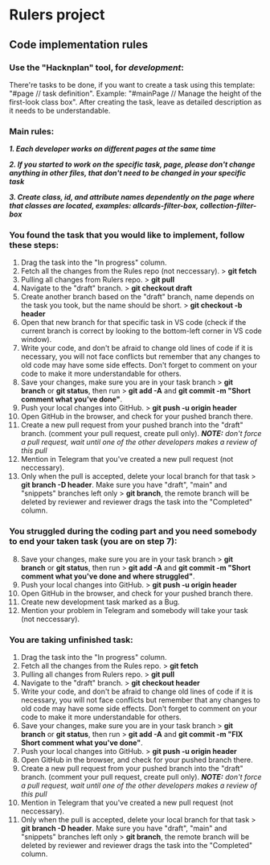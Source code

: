 # Rulers project

## Code implementation rules

### Use the "Hacknplan" tool, for **_development_**:

There're tasks to be done, if you want to create a task using this template: "#page // task definition". Example: "#mainPage // Manage the height of the first-look class box". After creating the task, leave as detailed description as it needs to be understandable.

### Main rules:

**_1. Each developer works on different pages at the same time_**

**_2. If you started to work on the specific task, page, please don't change anything in other files, that don't need to be changed in your specific task_**

**_3. Create class, id, and attribute names dependently on the page where that classes are located, examples: allcards-filter-box, collection-filter-box_**

### You found the task that you would like to implement, follow these steps:

1.  Drag the task into the "In progress" column.
2.  Fetch all the changes from the Rules repo (not neccessary). > **git fetch**
3.  Pulling all changes from Rulers repo. > **git pull**
4.  Navigate to the "draft" branch. > **git checkout draft**
5.  Create another branch based on the "draft" branch, name depends on the task you took, but the name should be short. > **git checkout -b header**
6.  Open that new branch for that specific task in VS code (check if the current branch is correct by looking to the bottom-left corner in VS code window).
7.  Write your code, and don't be afraid to change old lines of code if it is necessary, you will not face conflicts but remember that any changes to old code may have some side effects. Don't forget to comment on your code to make it more understandable for others.
8.  Save your changes, make sure you are in your task branch > **git branch** or **git status**, then run > **git add -A** and **git commit -m "Short comment what you've done"**.
9.  Push your local changes into GitHub. > **git push -u origin header**
10. Open GitHub in the browser, and check for your pushed branch there.
11. Create a new pull request from your pushed branch into the "draft" branch. (comment your pull request, create pull only). **_NOTE:_** *don't force a pull request, wait until one of the other developers makes a review of this pull*
12. Mention in Telegram that you've created a new pull request (not neccessary).
13. Only when the pull is accepted, delete your local branch for that task > **git branch -D header**. Make sure you have "draft", "main" and "snippets" branches left only > **git branch**, the remote branch will be deleted by reviewer and reviewer drags the task into the "Completed" column.

### You struggled during the coding part and you need somebody to end your taken task (you are on step 7):

8.  Save your changes, make sure you are in your task branch > **git branch** or **git status**, then run > **git add -A** and **git commit -m "Short comment what you've done and where struggled"**.
9.  Push your local changes into GitHub. > **git push -u origin header**
10. Open GitHub in the browser, and check for your pushed branch there.
11. Create new development task marked as a Bug.
12. Mention your problem in Telegram and somebody will take your task (not neccessary).

### You are taking unfinished task:

1.  Drag the task into the "In progress" column.
2.  Fetch all the changes from the Rules repo. > **git fetch**
3.  Pulling all changes from Rulers repo. > **git pull**
4.  Navigate to the "draft" branch. > **git checkout header**
5.  Write your code, and don't be afraid to change old lines of code if it is necessary, you will not face conflicts but remember that any changes to old code may have some side effects. Don't forget to comment on your code to make it more understandable for others.
6.  Save your changes, make sure you are in your task branch > **git branch** or **git status**, then run > **git add -A** and **git commit -m "FIX Short comment what you've done"**.
7.  Push your local changes into GitHub. > **git push -u origin header**
8.  Open GitHub in the browser, and check for your pushed branch there.
9.  Create a new pull request from your pushed branch into the "draft" branch. (comment your pull request, create pull only). **_NOTE:_** *don't force a pull request, wait until one of the other developers makes a review of this pull*
10. Mention in Telegram that you've created a new pull request (not neccessary).
11. Only when the pull is accepted, delete your local branch for that task > **git branch -D header**. Make sure you have "draft", "main" and "snippets" branches left only > **git branch**, the remote branch will be deleted by reviewer and reviewer drags the task into the "Completed" column.
